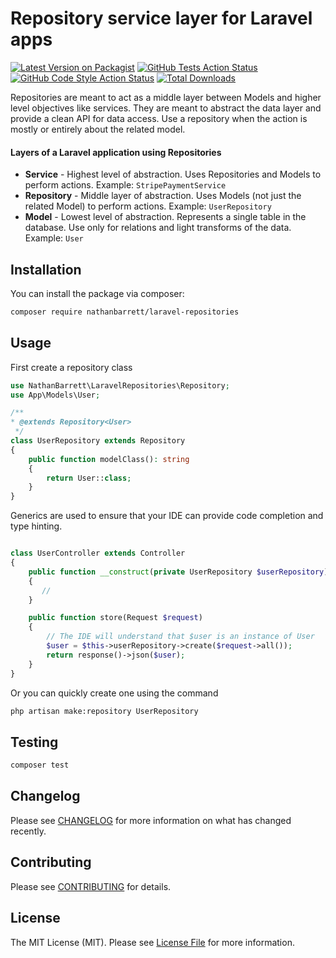 # Repository service layer for Laravel apps

[![Latest Version on Packagist](https://img.shields.io/packagist/v/nathanbarrett/laravel-repositories.svg?style=flat-square)](https://packagist.org/packages/nathanbarrett/laravel-repositories)
[![GitHub Tests Action Status](https://img.shields.io/github/actions/workflow/status/nathanbarrett/laravel-repositories/run-tests.yml?branch=main&label=tests&style=flat-square)](https://github.com/nathanbarrett/laravel-repositories/actions?query=workflow%3Arun-tests+branch%3Amain)
[![GitHub Code Style Action Status](https://img.shields.io/github/actions/workflow/status/nathanbarrett/laravel-repositories/fix-php-code-style-issues.yml?branch=main&label=code%20style&style=flat-square)](https://github.com/nathanbarrett/laravel-repositories/actions?query=workflow%3A"Fix+PHP+code+style+issues"+branch%3Amain)
[![Total Downloads](https://img.shields.io/packagist/dt/nathanbarrett/laravel-repositories.svg?style=flat-square)](https://packagist.org/packages/nathanbarrett/laravel-repositories)

Repositories are meant to act as a middle layer between Models and higher level objectives like services. 
They are meant to abstract the data layer and provide a clean API for data access.
Use a repository when the action is mostly or entirely about the related model.

#### Layers of a Laravel application using Repositories
- **Service** - Highest level of abstraction. Uses Repositories and Models to perform actions. Example: `StripePaymentService`
- **Repository** - Middle layer of abstraction. Uses Models (not just the related Model) to perform actions. Example: `UserRepository`
- **Model** - Lowest level of abstraction. Represents a single table in the database. Use only for relations and light transforms of the data. Example: `User`

## Installation

You can install the package via composer:

```bash
composer require nathanbarrett/laravel-repositories
```

## Usage

First create a repository class

```php
use NathanBarrett\LaravelRepositories\Repository;
use App\Models\User;

/**
* @extends Repository<User>
 */
class UserRepository extends Repository
{
    public function modelClass(): string
    {
        return User::class;
    }
}
```

Generics are used to ensure that your IDE can provide code completion and type hinting.

```php

class UserController extends Controller
{
    public function __construct(private UserRepository $userRepository)
    {
       //
    }

    public function store(Request $request)
    {
        // The IDE will understand that $user is an instance of User
        $user = $this->userRepository->create($request->all());
        return response()->json($user);
    }
}
```

Or you can quickly create one using the command

```bash
php artisan make:repository UserRepository
```

## Testing

```bash
composer test
```

## Changelog

Please see [CHANGELOG](CHANGELOG.md) for more information on what has changed recently.

## Contributing

Please see [CONTRIBUTING](CONTRIBUTING.md) for details.


## License

The MIT License (MIT). Please see [License File](LICENSE.md) for more information.

